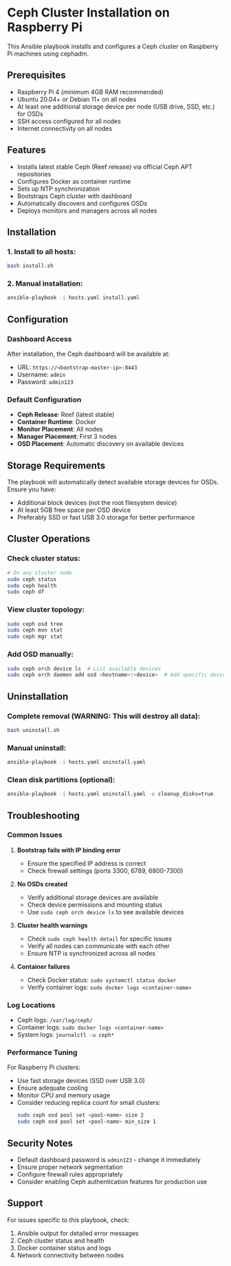 
# Ceph Cluster Installation on Raspberry Pi

This Ansible playbook installs and configures a Ceph cluster on Raspberry Pi machines using cephadm.

## Prerequisites

- Raspberry Pi 4 (minimum 4GB RAM recommended)
- Ubuntu 20.04+ or Debian 11+ on all nodes
- At least one additional storage device per node (USB drive, SSD, etc.) for OSDs
- SSH access configured for all nodes
- Internet connectivity on all nodes

## Features

- Installs latest stable Ceph (Reef release) via official Ceph APT repositories
- Configures Docker as container runtime
- Sets up NTP synchronization
- Bootstraps Ceph cluster with dashboard
- Automatically discovers and configures OSDs
- Deploys monitors and managers across all nodes

## Installation

### 1. Install to all hosts:
```bash
bash install.sh
```

### 2. Manual installation:
```bash
ansible-playbook -i hosts.yaml install.yaml
```

## Configuration

### Dashboard Access
After installation, the Ceph dashboard will be available at:
- URL: `https://<bootstrap-master-ip>:8443`
- Username: `admin`
- Password: `admin123`

### Default Configuration
- **Ceph Release**: Reef (latest stable)
- **Container Runtime**: Docker
- **Monitor Placement**: All nodes
- **Manager Placement**: First 3 nodes
- **OSD Placement**: Automatic discovery on available devices

## Storage Requirements

The playbook will automatically detect available storage devices for OSDs. Ensure you have:
- Additional block devices (not the root filesystem device)
- At least 5GB free space per OSD device
- Preferably SSD or fast USB 3.0 storage for better performance

## Cluster Operations

### Check cluster status:
```bash
# On any cluster node
sudo ceph status
sudo ceph health
sudo ceph df
```

### View cluster topology:
```bash
sudo ceph osd tree
sudo ceph mon stat
sudo ceph mgr stat
```

### Add OSD manually:
```bash
sudo ceph orch device ls  # List available devices
sudo ceph orch daemon add osd <hostname>:<device>  # Add specific device
```

## Uninstallation

### Complete removal (WARNING: This will destroy all data):
```bash
bash uninstall.sh
```

### Manual uninstall:
```bash
ansible-playbook -i hosts.yaml uninstall.yaml
```

### Clean disk partitions (optional):
```bash
ansible-playbook -i hosts.yaml uninstall.yaml -e cleanup_disks=true
```

## Troubleshooting

### Common Issues

1. **Bootstrap fails with IP binding error**
   - Ensure the specified IP address is correct
   - Check firewall settings (ports 3300, 6789, 6800-7300)

2. **No OSDs created**
   - Verify additional storage devices are available
   - Check device permissions and mounting status
   - Use `sudo ceph orch device ls` to see available devices

3. **Cluster health warnings**
   - Check `sudo ceph health detail` for specific issues
   - Verify all nodes can communicate with each other
   - Ensure NTP is synchronized across all nodes

4. **Container failures**
   - Check Docker status: `sudo systemctl status docker`
   - Verify container logs: `sudo docker logs <container-name>`

### Log Locations
- Ceph logs: `/var/log/ceph/`
- Container logs: `sudo docker logs <container-name>`
- System logs: `journalctl -u ceph*`

### Performance Tuning

For Raspberry Pi clusters:
- Use fast storage devices (SSD over USB 3.0)
- Ensure adequate cooling
- Monitor CPU and memory usage
- Consider reducing replica count for small clusters:
  ```bash
  sudo ceph osd pool set <pool-name> size 2
  sudo ceph osd pool set <pool-name> min_size 1
  ```

## Security Notes

- Default dashboard password is `admin123` - change it immediately
- Ensure proper network segmentation
- Configure firewall rules appropriately
- Consider enabling Ceph authentication features for production use

## Support

For issues specific to this playbook, check:
1. Ansible output for detailed error messages
2. Ceph cluster status and health
3. Docker container status and logs
4. Network connectivity between nodes

